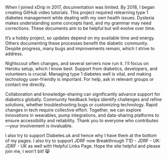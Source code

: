 
When I joined xDrip in 2017, documentation was limited. By 2018, I began creating GitHub video tutorials. This project required relearning type 1 diabetes management while dealing with my own health issues. Dyslexia makes understanding some concepts hard, and my grammar may need corrections. These documents aim to be helpful but will evolve over time.<br>

 It’s a hobby project, so updates depend on my available time and energy. Others documenting these processes benefit the diabetic community. Despite progress, many bugs and improvements remain, which I strive to address.<br>

Nightscout often changes, and several servers now run it. I'll focus on Heroku setup, which I know best. Support from diabetics, developers, and volunteers is crucial. Managing type 1 diabetes well is vital, and making technology user-friendly is important. For help, ask in relevant groups or contact me directly.<br>

Collaboration and knowledge-sharing can significantly advance support for diabetics globally. Community feedback helps identify challenges and refine solutions, whether troubleshooting bugs or customizing technology. Rapid changes in tech require collective effort. Together, we can explore innovations in wearables, pump integrations, and data-sharing platforms to ensure accessibility and reliability. Thank you to everyone who contributes—your involvement is invaluable.

I also try to support Diabetes.uk and hence why I have them at the bottom of my pages. I also try to support JDRF now Breakthrough T1D - JDRF - UK: JDRF - UK as well with Helpful Links Page.
Hope the site helpful and please join me, I won't bit! :smile_cat:


